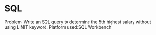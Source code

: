 # SQL

 Problem: Write an SQL query to determine the 5th highest salary without using LIMIT keyword.
 Platform used:SQL Workbench
 
